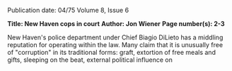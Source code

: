 Publication date: 04/75
Volume 8, Issue 6

**Title: New Haven cops in court**
**Author: Jon Wiener**
**Page number(s): 2-3**

New Haven's police department 
under Chief Biagio DiLieto has a 
middling reputation for operating 
within the law. Many claim that it is 
unusually free of "corruption" in its 
traditional forms: graft, extortion of 
free meals and gifts, sleeping on the 
beat, external political influence on